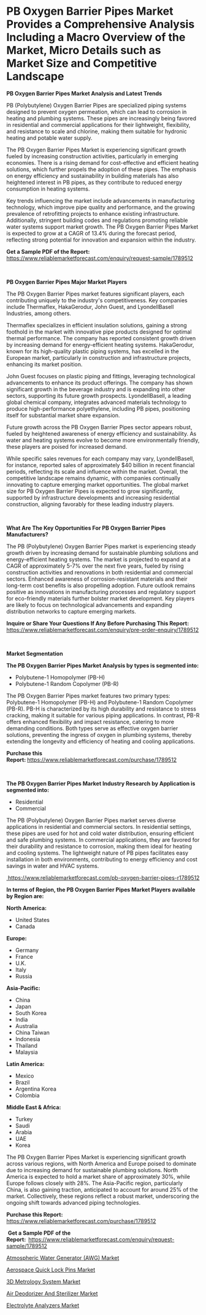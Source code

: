 <p><h1>PB Oxygen Barrier Pipes Market Provides a Comprehensive Analysis Including a Macro Overview of the Market, Micro Details such as Market Size and Competitive Landscape</h1></p><p><strong>PB Oxygen Barrier Pipes Market Analysis and Latest Trends</strong></p>
<p><p>PB (Polybutylene) Oxygen Barrier Pipes are specialized piping systems designed to prevent oxygen permeation, which can lead to corrosion in heating and plumbing systems. These pipes are increasingly being favored in residential and commercial applications for their lightweight, flexibility, and resistance to scale and chlorine, making them suitable for hydronic heating and potable water supply.</p><p>The PB Oxygen Barrier Pipes Market is experiencing significant growth fueled by increasing construction activities, particularly in emerging economies. There is a rising demand for cost-effective and efficient heating solutions, which further propels the adoption of these pipes. The emphasis on energy efficiency and sustainability in building materials has also heightened interest in PB pipes, as they contribute to reduced energy consumption in heating systems.</p><p>Key trends influencing the market include advancements in manufacturing technology, which improve pipe quality and performance, and the growing prevalence of retrofitting projects to enhance existing infrastructure. Additionally, stringent building codes and regulations promoting reliable water systems support market growth. The PB Oxygen Barrier Pipes Market is expected to grow at a CAGR of 13.4% during the forecast period, reflecting strong potential for innovation and expansion within the industry.</p></p>
<p><strong>Get a Sample PDF of the Report:&nbsp;</strong> <a href="https://www.reliablemarketforecast.com/enquiry/request-sample/1789512?utm_campaign=1117&utm_medium=2&utm_source=Github&utm_content=ia&utm_term=13102024&utm_id=pb-oxygen-barrier-pipes">https://www.reliablemarketforecast.com/enquiry/request-sample/1789512</a></p>
<p>&nbsp;</p>
<p><strong>PB Oxygen Barrier Pipes Major Market Players</strong></p>
<p><p>The PB Oxygen Barrier Pipes market features significant players, each contributing uniquely to the industry's competitiveness. Key companies include Thermaflex, HakaGerodur, John Guest, and LyondellBasell Industries, among others.</p><p>Thermaflex specializes in efficient insulation solutions, gaining a strong foothold in the market with innovative pipe products designed for optimal thermal performance. The company has reported consistent growth driven by increasing demand for energy-efficient heating systems. HakaGerodur, known for its high-quality plastic piping systems, has excelled in the European market, particularly in construction and infrastructure projects, enhancing its market position.</p><p>John Guest focuses on plastic piping and fittings, leveraging technological advancements to enhance its product offerings. The company has shown significant growth in the beverage industry and is expanding into other sectors, supporting its future growth prospects. LyondellBasell, a leading global chemical company, integrates advanced materials technology to produce high-performance polyethylene, including PB pipes, positioning itself for substantial market share expansion.</p><p>Future growth across the PB Oxygen Barrier Pipes sector appears robust, fueled by heightened awareness of energy efficiency and sustainability. As water and heating systems evolve to become more environmentally friendly, these players are poised for increased demand. </p><p>While specific sales revenues for each company may vary, LyondellBasell, for instance, reported sales of approximately $40 billion in recent financial periods, reflecting its scale and influence within the market. Overall, the competitive landscape remains dynamic, with companies continually innovating to capture emerging market opportunities. The global market size for PB Oxygen Barrier Pipes is expected to grow significantly, supported by infrastructure developments and increasing residential construction, aligning favorably for these leading industry players.</p></p>
<p>&nbsp;</p>
<p><strong>What Are The Key Opportunities For PB Oxygen Barrier Pipes Manufacturers?</strong></p>
<p><p>The PB (Polybutylene) Oxygen Barrier Pipes market is experiencing steady growth driven by increasing demand for sustainable plumbing solutions and energy-efficient heating systems. The market is projected to expand at a CAGR of approximately 5-7% over the next five years, fueled by rising construction activities and renovations in both residential and commercial sectors. Enhanced awareness of corrosion-resistant materials and their long-term cost benefits is also propelling adoption. Future outlook remains positive as innovations in manufacturing processes and regulatory support for eco-friendly materials further bolster market development. Key players are likely to focus on technological advancements and expanding distribution networks to capture emerging markets.</p></p>
<p><strong>Inquire or Share Your Questions If Any Before Purchasing This Report:</strong> <a href="https://www.reliablemarketforecast.com/enquiry/pre-order-enquiry/1789512?utm_campaign=1117&utm_medium=2&utm_source=Github&utm_content=ia&utm_term=13102024&utm_id=pb-oxygen-barrier-pipes">https://www.reliablemarketforecast.com/enquiry/pre-order-enquiry/1789512</a></p>
<p>&nbsp;</p>
<p><strong>Market Segmentation</strong></p>
<p><strong>The PB Oxygen Barrier Pipes Market Analysis by types is segmented into:</strong></p>
<p><ul><li>Polybutene-1 Homopolymer (PB-H)</li><li>Polybutene-1 Random Copolymer (PB-R)</li></ul></p>
<p><p>The PB Oxygen Barrier Pipes market features two primary types: Polybutene-1 Homopolymer (PB-H) and Polybutene-1 Random Copolymer (PB-R). PB-H is characterized by its high durability and resistance to stress cracking, making it suitable for various piping applications. In contrast, PB-R offers enhanced flexibility and impact resistance, catering to more demanding conditions. Both types serve as effective oxygen barrier solutions, preventing the ingress of oxygen in plumbing systems, thereby extending the longevity and efficiency of heating and cooling applications.</p></p>
<p><strong>Purchase this Report:&nbsp;</strong><a href="https://www.reliablemarketforecast.com/purchase/1789512?utm_campaign=1117&utm_medium=2&utm_source=Github&utm_content=ia&utm_term=13102024&utm_id=pb-oxygen-barrier-pipes">https://www.reliablemarketforecast.com/purchase/1789512</a></p>
<p>&nbsp;</p>
<p><strong>The PB Oxygen Barrier Pipes Market Industry Research by Application is segmented into:</strong></p>
<p><ul><li>Residential</li><li>Commercial</li></ul></p>
<p><p>The PB (Polybutylene) Oxygen Barrier Pipes market serves diverse applications in residential and commercial sectors. In residential settings, these pipes are used for hot and cold water distribution, ensuring efficient and safe plumbing systems. In commercial applications, they are favored for their durability and resistance to corrosion, making them ideal for heating and cooling systems. The lightweight nature of PB pipes facilitates easy installation in both environments, contributing to energy efficiency and cost savings in water and HVAC systems.</p></p>
<p><a href="https://www.reliablemarketforecast.com/pb-oxygen-barrier-pipes-r1789512?utm_campaign=1117&utm_medium=2&utm_source=Github&utm_content=ia&utm_term=13102024&utm_id=pb-oxygen-barrier-pipes">&nbsp;https://www.reliablemarketforecast.com/pb-oxygen-barrier-pipes-r1789512</a></p>
<p><strong>In terms of Region, the PB Oxygen Barrier Pipes Market Players available by Region are:</strong></p>
<p>
    <p> <strong> North America: </strong>
        <ul>
            <li>United States</li>
            <li>Canada</li>
        </ul>
        </p> 
    <p> <strong> Europe: </strong>
        <ul>
            <li>Germany</li>
            <li>France</li>
            <li>U.K.</li>
            <li>Italy</li>
            <li>Russia</li>
        </ul>
        </p> 
    <p> <strong> Asia-Pacific: </strong>
        <ul>
            <li>China</li>
            <li>Japan</li>
            <li>South Korea</li>
            <li>India</li>
            <li>Australia</li>
            <li>China Taiwan</li>
            <li>Indonesia</li>
            <li>Thailand</li>
            <li>Malaysia</li>
        </ul>
        </p> 
    <p> <strong> Latin America: </strong>
        <ul>
            <li>Mexico</li>
            <li>Brazil</li>
            <li>Argentina Korea</li>
            <li>Colombia</li>
        </ul>
        </p> 
    <p> <strong> Middle East & Africa: </strong>
        <ul>
            <li>Turkey</li>
            <li>Saudi</li>
            <li>Arabia</li>
            <li>UAE</li>
            <li>Korea</li>
        </ul>
    </p>
    </p>
<p><p>The PB Oxygen Barrier Pipes Market is experiencing significant growth across various regions, with North America and Europe poised to dominate due to increasing demand for sustainable plumbing solutions. North America is expected to hold a market share of approximately 30%, while Europe follows closely with 28%. The Asia-Pacific region, particularly China, is also gaining traction, anticipated to account for around 25% of the market. Collectively, these regions reflect a robust market, underscoring the ongoing shift towards advanced piping technologies.</p></p>
<p><strong>Purchase this Report: </strong><a href="https://www.reliablemarketforecast.com/purchase/1789512?utm_campaign=1117&utm_medium=2&utm_source=Github&utm_content=ia&utm_term=13102024&utm_id=pb-oxygen-barrier-pipes">https://www.reliablemarketforecast.com/purchase/1789512</a></p>
<p>&nbsp;<strong>Get a Sample PDF of the Report:&nbsp;&nbsp;</strong><a href="https://www.reliablemarketforecast.com/enquiry/request-sample/1789512?utm_campaign=1117&utm_medium=2&utm_source=Github&utm_content=ia&utm_term=13102024&utm_id=pb-oxygen-barrier-pipes">https://www.reliablemarketforecast.com/enquiry/request-sample/1789512</a></p>
<p><strong></strong></p>
<p><p><a href="https://www.linkedin.com/pulse/navigating-change-atmospheric-water-generator-awg-landscapes-lrjmc?utm_campaign=1117&utm_medium=2&utm_source=Github&utm_content=ia&utm_term=13102024&utm_id=pb-oxygen-barrier-pipes">Atmospheric Water Generator (AWG) Market</a></p><p><a href="https://www.linkedin.com/pulse/strategic-roadmap-success-global-aerospace-quick-lock-pins-ljvsc?utm_campaign=1117&utm_medium=2&utm_source=Github&utm_content=ia&utm_term=13102024&utm_id=pb-oxygen-barrier-pipes">Aerospace Quick Lock Pins Market</a></p><p><a href="https://issuu.com/reportprime-2/docs/3d-metrology-system-market-size-203_a1c8404742edd1?utm_campaign=1117&utm_medium=2&utm_source=Github&utm_content=ia&utm_term=13102024&utm_id=pb-oxygen-barrier-pipes">3D Metrology System Market</a></p><p><a href="https://www.linkedin.com/pulse/deep-dive-air-deodorizer-sterilizer-market-itstrends-segmentation-ubv0c?utm_campaign=1117&utm_medium=2&utm_source=Github&utm_content=ia&utm_term=13102024&utm_id=pb-oxygen-barrier-pipes">Air Deodorizer And Sterilizer Market</a></p><p><a href="https://issuu.com/reportprime-2/docs/electrolyte-analyzers-market-size-2_f96cb5f88005c8?utm_campaign=1117&utm_medium=2&utm_source=Github&utm_content=ia&utm_term=13102024&utm_id=pb-oxygen-barrier-pipes">Electrolyte Analyzers Market</a></p></p>